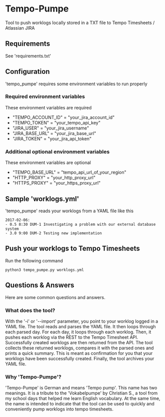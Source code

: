 # Tempo-Pumpe
Tool to push worklogs locally stored in a TXT file to Tempo Timesheets / Atlassian JIRA


## Requirements

See 'requirements.txt'


## Configuration

'tempo_pumpe' requires some environment variables to run properly


### Required environment variables

These environment variables are required

* "TEMPO_ACCOUNT_ID" = "your_jira_account_id"
* "TEMPO_TOKEN" = "your_tempo_api_key"
* "JIRA_USER" = "your_jira_username"
* "JIRA_BASE_URL" = "your_jira_base_url"
* "JIRA_TOKEN" = "your_jira_api_token"

### Additional optional environment variables

These environment variables are optional

* "TEMPO_BASE_URL" = "tempo_api_url_of_your_region"
* "HTTP_PROXY" = "your_http_proxy_url"
* "HTTPS_PROXY" = "your_https_proxy_url"


## Sample 'worklogs.yml'

'tempo_pumpe' reads your worklogs from a YAML file like this

```
2017-02-06:
- 0.5 8:30 DUM-1 Investigating a problem with our external database system
- 3.0 9:00 DUM-2 Testing new implementation
```


## Push your worklogs to Tempo Timesheets

Run the following command

```
python3 tempo_pumpe.py worklogs.yml
```


## Questions & Answers

Here are some common questions and answers.


### What does the tool?

With the '-i' or '--import' parameter, you point to your worklog logged
in a YAML file. The tool reads and parses the YAML file. It then loops
through each parsed day. For each day, it loops through each worklog.
Then, it pushes each worklog via the REST to the Tempo Timesheet API.
Successfully created worklogs are then returned from the API. The tool
collects these returned worklogs, compares it with the parsed ones and
prints a quick summary. This is meant as confirmation for you that your
worklogs have been successfully created. Finally, the tool archives your
YAML file.


### Why 'Tempo-Pumpe'?

'Tempo-Pumpe' is German and means 'Tempo pump'. This name has two meanings.
It is a tribute to the 'Vokabelpumpe' by Christian S., a tool from my school
days that helped me learn English vocabulary. At the same time, the name is
intended to indicate that the tool can be used to quickly and conveniently
pump worklogs into tempo timesheets.